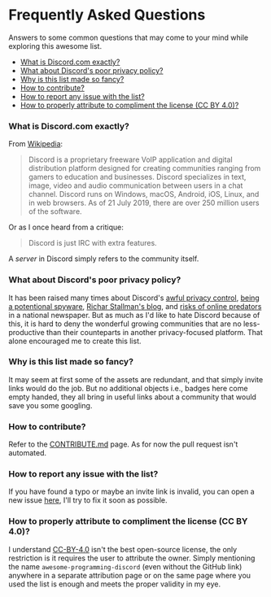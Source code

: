<!-- omit in toc -->
# Frequently Asked Questions

Answers to some common questions that may come to your mind while exploring this awesome list.
- [What is Discord.com exactly?](#what-is-discordcom-exactly)
- [What about Discord's poor privacy policy?](#what-about-discords-poor-privacy-policy)
- [Why is this list made so fancy?](#why-is-this-list-made-so-fancy)
- [How to contribute?](#how-to-contribute)
- [How to report any issue with the list?](#how-to-report-any-issue-with-the-list)
- [How to properly attribute to compliment the license (CC BY 4.0)?](#how-to-properly-attribute-to-compliment-the-license-cc-by-40)

### What is Discord.com exactly?

From [Wikipedia](https://en.wikipedia.org/wiki/Discord_(software)):
> Discord is a proprietary freeware VoIP application and digital distribution platform designed for creating communities ranging from gamers to education and businesses. Discord specializes in text, image, video and audio communication between users in a chat channel. Discord runs on Windows, macOS, Android, iOS, Linux, and in web browsers. As of 21 July 2019, there are over 250 million users of the software.

Or as I once heard from a critique:
> Discord is just IRC with extra features.

A _server_ in Discord simply refers to the community itself. 

### What about Discord's poor privacy policy?

It has been raised many times about Discord's [awful privacy control](https://swordfishevaluations.com/2019/09/12/privacy-concerns-with-discord/), [being a potentional spyware](https://spyware.neocities.org/articles/discord.html), [Richar Stallman's blog](https://stallman.org/discord.html), and [risks of online predators](https://www.wsj.com/articles/discord-where-teens-rule-and-parents-fear-to-tread-11560245402) in a national newspaper. But as much as I'd like to hate Discord because of this, it is hard to deny the wonderful growing communities that are no less-productive than their counteparts in another privacy-focused platform. That alone encouraged me to create this list.

### Why is this list made so fancy?

It may seem at first some of the assets are redundant, and that simply invite links would do the job. But no additional objects i.e., badges here come empty handed, they all bring in useful links about a community that would save you some googling.

### How to contribute?

Refer to the [CONTRIBUTE.md](./CONTRIBUTE.md) page. As for now the pull request isn't automated.

### How to report any issue with the list?

If you have found a typo or maybe an invite link is invalid, you can open a new issue [here](https://github.com/mhxion/awesome-programming-discord/issues), I'll try to fix it soon as possible.

### How to properly attribute to compliment the license (CC BY 4.0)?

I understand [CC-BY-4.0](https://creativecommons.org/licenses/by/4.0/) isn't the best open-source license, the only restriction is it requires the user to attribute the owner. Simply mentioning the name `awesome-programming-discord` (even without the GitHub link) anywhere in a separate attribution page or on the same page where you used the list is enough and meets the proper validity in my eye.
